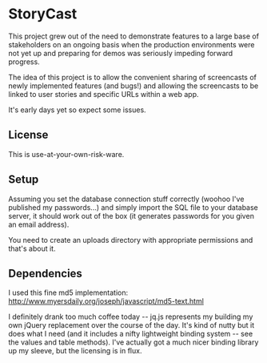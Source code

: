 StoryCast
=========

This project grew out of the need to demonstrate features to a large base of stakeholders
on an ongoing basis when the production environments were not yet up and preparing for
demos was seriously impeding forward progress.

The idea of this project is to allow the convenient sharing of screencasts of newly implemented
features (and bugs!) and allowing the screencasts to be linked to user stories and specific
URLs within a web app.

It's early days yet so expect some issues.

License
-------

This is use-at-your-own-risk-ware.

Setup
-----

Assuming you set the database connection stuff correctly (woohoo I've published my passwords...)
and simply import the SQL file to your database server, it should work out of the box (it generates
passwords for you given an email address).

You need to create an uploads directory with appropriate permissions and that's about it.

Dependencies
------------

I used this fine md5 implementation: http://www.myersdaily.org/joseph/javascript/md5-text.html

I definitely drank too much coffee today -- jq.js represents my building my own jQuery replacement
over the course of the day. It's kind of nutty but it does what I need (and it includes a nifty
lightweight binding system -- see the values and table methods). I've actually got a much nicer
binding library up my sleeve, but the licensing is in flux.
